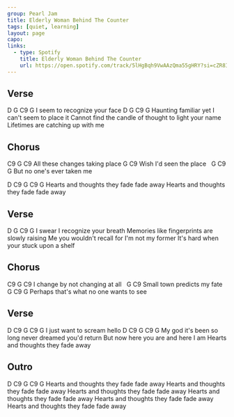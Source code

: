 ```yaml
---
group: Pearl Jam
title: Elderly Woman Behind The Counter
tags: [quiet, learning]
layout: page
capo: 
links: 
  - type: Spotify
    title: Elderly Woman Behind The Counter
    url: https://open.spotify.com/track/5lHgBqh9VwAAzQma55gHRY?si=cZR8IrXlSdWNMyb36R650Q
---
```


## Verse

D         G              C9     G
I seem to recognize your face
D          G                  C9      G
Haunting familiar yet I can't seem to place it
Cannot find the candle of thought to light your name
Lifetimes are catching up with me

## Chorus

C9        G              C9
All these changes taking place
G                 C9
Wish I'd seen the place
&nbsp;   G             C9    G
But no one's ever taken me

D          C9            G    C9   G
Hearts and thoughts they fade fade away
Hearts and thoughts they fade fade away

## Verse

D         G              C9      G
I swear I recognize your breath
Memories like fingerprints are slowly raising
Me you wouldn't recall for I'm not my former
It's hard when your stuck upon a shelf

## Chorus

C9          G               C9
I change by not changing at all
&nbsp;     G                C9
Small town predicts my fate
&nbsp;  G                       C9       G
Perhaps that's what no one wants to see

## Verse

D      C9      G         C9    G
I just want to scream hello
D  C9       G                  C9            G
My god it's been so long never dreamed you'd return
But now here you are and here I am
Hearts and thoughts they fade away

## Outro

D          C9            G    C9   G
Hearts and thoughts they fade fade away
Hearts and thoughts they fade fade away
Hearts and thoughts they fade fade away
Hearts and thoughts they fade fade away
Hearts and thoughts they fade fade away
Hearts and thoughts they fade fade away

